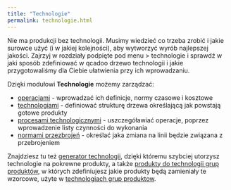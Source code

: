 ```yaml
---
title: "Technologie"
permalink: technologie.html 
---
```

Nie ma produkcji bez technologii. Musimy wiedzieć co trzeba zrobić i jakie surowce użyć (i w jakiej kolejności), aby wytworzyć wyrób najlepszej jakości. Zajrzyj w rozdziały podpięte pod menu > technologie i sprawdź w jaki sposób zdefiniować w qcadoo drzewo technologii i jakie przygotowaliśmy dla Ciebie ułatwienia przy ich wprowadzaniu. 

Dzięki modułowi **Technologie** możemy zarządzać:

- [operacjami](/operacje) - wprowadzać ich definicje, normy czasowe i kosztowe
- [technologiami](/technologie-szczegoly) - definiować strukturę drzewa określającą jak powstają gotowe produkty
- [procesami technologicznymi](/procesy-technologiczne) - uszczegóławiać operacje, poprzez wprowadzenie listy czynności do wykonania
- [normami przezbrojeń](/normy-przezbrojen) - określać jaka zmiana na linii będzie związana z przebrojeniem

Znajdziesz tu też [generator technologii](/generator-technologii), dzięki któremu szybciej utorzysz technologie na pokrewne produkty, a także [produkty do technologii grup produktów](/produkty-do-technologii-grup-produktow), w których zdefiniujesz jakie produkty będą zamieniały te wzorcowe, użyte w [technologiach grup produktow](/technologie-grup-produktow).


